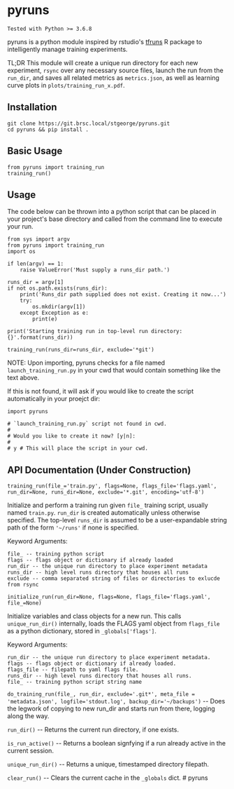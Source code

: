 # pyruns
`Tested with Python >= 3.6.8`

pyruns is a python module inspired by rstudio's [tfruns](https://github.com/rstudio/tfruns) R package to intelligently manage training experiments.

TL;DR
This module will create a unique run directory for each new experiment, `rsync` over 
any necessary source files, launch the run from the `run_dir`, and saves all related metrics as `metrics.json`, as well as learning curve plots in `plots/training_run_x.pdf`.

## Installation
```{bash}
git clone https://git.brsc.local/stgeorge/pyruns.git
cd pyruns && pip install .
```

## Basic Usage
```{python}
from pyruns import training_run
training_run()
```


## Usage
The code below can be thrown into a python script that can be placed in your
project's base directory and called from the command line to execute your run.
```{python}
from sys import argv
from pyruns import training_run
import os

if len(argv) == 1:
    raise ValueError('Must supply a runs_dir path.')

runs_dir = argv[1]
if not os.path.exists(runs_dir):
    print('Runs_dir path supplied does not exist. Creating it now...')
    try:
        os.mkdir(argv[1])
    except Exception as e:
        print(e)

print('Starting training run in top-level run directory: {}'.format(runs_dir))

training_run(runs_dir=runs_dir, exclude='*git')
```

NOTE:
Upon importing, pyruns checks for a file named `launch_training_run.py` in your cwd that would contain something like the text above.

If this is not found, it will ask if you would like to create the script automatically
in your proejct dir:

```{python}
import pyruns

# `launch_training_run.py` script not found in cwd.
#
# Would you like to create it now? [y|n]:
#
# y # This will place the script in your cwd.
```



## API Documentation (Under Construction)
`training_run(file_='train.py', flags=None, flags_file='flags.yaml', run_dir=None, runs_dir=None, exclude='*.git', encoding='utf-8')`

Initialize and perform a training run given `file_` training script, usually named `train.py`.  `run_dir` is created automatically unless otherwise specified.  The top-level `runs_dir` is assumed to be a user-expandable string path of the form `'~/runs'` if none is specified.

Keyword Arguments:
```
file_ -- training python script
flags -- flags object or dictionary if already loaded
run_dir -- the unique run directory to place experiment metadata
runs_dir -- high level runs directory that houses all runs
exclude -- comma separated string of files or directories to exlucde from rsync
```

`initialize_run(run_dir=None, flags=None, flags_file='flags.yaml', file_=None)`

Initialize variables and class objects for a new run.  This calls `unique_run_dir()` internally, loads the FLAGS yaml object from `flags_file` as a python dictionary, stored in `_globals['flags']`.

Keyword Arguments:
```
run_dir -- the unique run directory to place experiment metadata.
flags -- flags object or dictionary if already loaded.
flags_file -- filepath to yaml flags file.
runs_dir -- high level runs directory that houses all runs.
file_ -- training python script string name
```

`do_training_run(file_, run_dir, exclude='.git*', meta_file = 'metadata.json', logfile='stdout.log', backup_dir='~/backups')` -- Does the legwork of copying to new run_dir
and starts run from there, logging along the way.


`run_dir()` -- Returns the current run directory, if one exists.

`is_run_active()` --  Returns a boolean signfying if a run already active in the current session.

`unique_run_dir()` -- Returns a unique, timestamped directory filepath.

`clear_run()` -- Clears the current cache in the `_globals` dict.
#   p y r u n s  
 